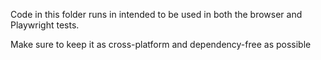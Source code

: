 Code in this folder runs in intended to be used in both the browser and Playwright tests.

Make sure to keep it as cross-platform and dependency-free as possible
